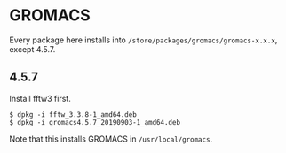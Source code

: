 # GROMACS

Every package here installs into `/store/packages/gromacs/gromacs-x.x.x`, except 4.5.7.

## 4.5.7

Install fftw3 first.

```console
$ dpkg -i fftw_3.3.8-1_amd64.deb
$ dpkg -i gromacs4.5.7_20190903-1_amd64.deb
```

Note that this installs GROMACS in `/usr/local/gromacs`.


